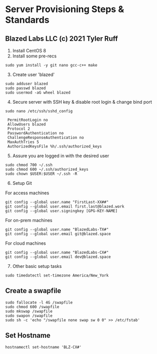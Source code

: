 # Server Provisioning Steps & Standards
## Blazed Labs LLC (c) 2021 Tyler Ruff

1. Install CentOS 8
2. Install some pre-recs
```shell
sudo yum install -y git nano gcc-c++ make
```


3. Create user 'blazed'

```shell
sudo adduser blazed
sudo passwd blazed
sudo usermod -aG wheel blazed
```

4. Secure server with SSH key & disable root login & change bind port

```shell
sudo nano /etc/ssh/sshd_config
```

```
 PermitRootLogin no
 AllowUsers blazed
 Protocol 2
 PasswordAuthentication no
 ChallengeResponseAuthentication no
 MaxAuthTries 5
 AuthorizedKeysFile %h/.ssh/authorized_keys
 ```

5. Assure you are logged in with the desired user

```shell
sudo chmod 700 ~/.ssh
sudo chmod 600 ~/.ssh/authorized_keys
sudo chown $USER:$USER ~/.ssh -R
```

6. Setup Git

For access machines

```shell
git config --global user.name "FirstLast-XX##"
git config --global user.email first.last@blazed.work
git config --global user.signingkey [GPG-KEY-NAME]
```

For on-prem machines

```shell
git config --global user.name "BlazedLabs-TX#"
git config --global user.email git@blazed.space
```

For cloud machines

```shell
git config --global user.name "BlazedLabs-CX#"
git config --global user.email dev@blazed.space
```

7. Other basic setup tasks

```shell
sudo timedatectl set-timezone America/New_York
```

## Create a swapfile

```shell
sudo fallocate -l 4G /swapfile
sudo chmod 600 /swapfile
sudo mkswap /swapfile
sudo swapon /swapfile
sudo sh -c 'echo "/swapfile none swap sw 0 0" >> /etc/fstab'
```

## Set Hostname

```shell
hostnamectl set-hostname 'BLZ-CX#'
```
